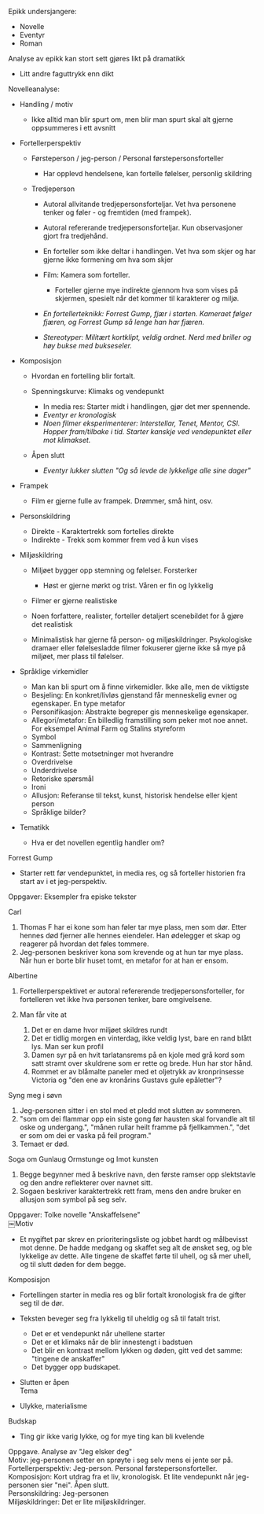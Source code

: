 Epikk undersjangere:

- Novelle
- Eventyr
- Roman
 
Analyse av epikk kan stort sett gjøres likt på dramatikk

- Litt andre faguttrykk enn dikt
 
Novelleanalyse:

- Handling / motiv
    
    - Ikke alltid man blir spurt om, men blir man spurt skal alt gjerne oppsummeres i ett avsnitt
- Fortellerperspektiv
    
    - Førsteperson / jeg-person / Personal førstepersonsforteller
        
        - Har opplevd hendelsene, kan fortelle følelser, personlig skildring
    - Tredjeperson
        
        - Autoral allvitande tredjepersonsforteljar. Vet hva personene tenker og føler - og fremtiden (med frampek).
        - Autoral refererande tredjepersonsforteljar. Kun observasjoner gjort fra tredjehånd.
        - En forteller som ikke deltar i handlingen. Vet hva som skjer og har gjerne ikke formening om hva som skjer
        - Film: Kamera som forteller.
            
            - Forteller gjerne mye indirekte gjennom hva som vises på skjermen, spesielt når det kommer til karakterer og miljø.
        - _En fortellerteknikk: Forrest Gump, fjær i starten. Kameraet følger fjæren, og Forrest Gump så lenge han har fjæren._
        - _Stereotyper: Militært kortklipt, veldig ordnet. Nerd med briller og høy bukse med bukseseler._
- Komposisjon
    
    - Hvordan en fortelling blir fortalt.
    - Spenningskurve: Klimaks og vendepunkt
        
        - In media res: Starter midt i handlingen, gjør det mer spennende.
        - _Eventyr er kronologisk_
        - _Noen filmer eksperimenterer: Interstellar, Tenet, Mentor, CSI. Hopper fram/tilbake i tid. Starter kanskje ved vendepunktet eller mot klimakset._
    - Åpen slutt
        
        - _Eventyr lukker slutten "Og så levde de lykkelige alle sine dager"_
- Frampek
    
    - Film er gjerne fulle av frampek. Drømmer, små hint, osv.
- Personskildring
    
    - Direkte - Karaktertrekk som fortelles direkte
    - Indirekte - Trekk som kommer frem ved å kun vises
- Miljøskildring
    
    - Miljøet bygger opp stemning og følelser. Forsterker
        
        - Høst er gjerne mørkt og trist. Våren er fin og lykkelig
    - Filmer er gjerne realistiske
    - Noen forfattere, realister, forteller detaljert scenebildet for å gjøre det realistisk
    - Minimalistisk har gjerne få person- og miljøskildringer. Psykologiske dramaer eller følelsesladde filmer fokuserer gjerne ikke så mye på miljøet, mer plass til følelser.
- Språklige virkemidler
    
    - Man kan bli spurt om å finne virkemidler. Ikke alle, men de viktigste
    - Besjeling: En konkret/livløs gjenstand får menneskelig evner og egenskaper. En type metafor
    - Personifikasjon: Abstrakte begreper gis menneskelige egenskaper.
    - Allegori/metafor: En billedlig framstilling som peker mot noe annet. For eksempel Animal Farm og Stalins styreform
    - Symbol
    - Sammenligning
    - Kontrast: Sette motsetninger mot hverandre
    - Overdrivelse
    - Underdrivelse
    - Retoriske spørsmål
    - Ironi
    - Allusjon: Referanse til tekst, kunst, historisk hendelse eller kjent person
    - Språklige bilder?
- Tematikk
    
    - Hva er det novellen egentlig handler om?
      
    
    
Forrest Gump

- Starter rett før vendepunktet, in media res, og så forteller historien fra start av i et jeg-perspektiv.

Oppgaver: Eksempler fra episke tekster
 
Carl

1. Thomas F har ei kone som han føler tar mye plass, men som dør. Etter hennes død fjerner alle hennes eiendeler. Han ødelegger et skap og reagerer på hvordan det føles tommere.
2. Jeg-personen beskriver kona som krevende og at hun tar mye plass. Når hun er borte blir huset tomt, en metafor for at han er ensom.
 
Albertine

1. Fortellerperspektivet er autoral refererende tredjepersonsforteller, for fortelleren vet ikke hva personen tenker, bare omgivelsene.
2. Man får vite at
    
    1. Det er en dame hvor miljøet skildres rundt
    2. Det er tidlig morgen en vinterdag, ikke veldig lyst, bare en rand blått lys. Man ser kun profil
    3. Damen syr på en hvit tarlatansrems på en kjole med grå kord som satt stramt over skuldrene som er rette og brede. Hun har stor hånd.
    4. Rommet er av blåmalte paneler med et oljetrykk av kronprinsesse Victoria og "den ene av kronårins Gustavs gule epåletter"?
 
Syng meg i søvn

1. Jeg-personen sitter i en stol med et pledd mot slutten av sommeren.
2. "som om dei flammar opp ein siste gong før hausten skal forvandle alt til oske og undergang.", "månen rullar heilt framme på fjellkammen.", "det er som om dei er vaska på feil program."
3. Temaet er død.
 
Soga om Gunlaug Ormstunge og Imot kunsten

1. Begge begynner med å beskrive navn, den første ramser opp slektstavle og den andre reflekterer over navnet sitt.
2. Sogaen beskriver karaktertrekk rett fram, mens den andre bruker en allusjon som symbol på seg selv.
   

Oppgaver: Tolke novelle "Anskaffelsene"  
￼Motiv

- Et nygiftet par skrev en prioriteringsliste og jobbet hardt og målbevisst mot denne. De hadde medgang og skaffet seg alt de ønsket seg, og ble lykkelige av dette. Alle tingene de skaffet førte til uhell, og så mer uhell, og til slutt døden for dem begge.

Komposisjon

- Fortellingen starter in media res og blir fortalt kronologisk fra de gifter seg til de dør.
- Teksten beveger seg fra lykkelig til uheldig og så til fatalt trist.
    
    - Det er et vendepunkt når uhellene starter
    - Det er et klimaks når de blir innestengt i badstuen
    - Det blir en kontrast mellom lykken og døden, gitt ved det samme: "tingene de anskaffer"
    - Det bygger opp budskapet.
- Slutten er åpen  
Tema

- Ulykke, materialisme

Budskap

- Ting gir ikke varig lykke, og for mye ting kan bli kvelende

Oppgave. Analyse av "Jeg elsker deg"  
Motiv: jeg-personen setter en sprøyte i seg selv mens ei jente ser på.  
Fortellerperspektiv: Jeg-person. Personal førstepersonsforteller.  
Komposisjon: Kort utdrag fra et liv, kronologisk. Et lite vendepunkt når jeg-personen sier "nei". Åpen slutt.  
Personskildring: Jeg-personen  
Miljøskildringer: Det er lite miljøskildringer.
